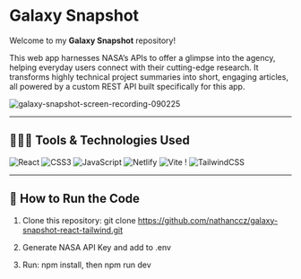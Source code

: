# Galaxy Snapshot

Welcome to my **Galaxy Snapshot** repository!

This web app harnesses NASA’s APIs to offer a glimpse into the agency, helping everyday users connect with their cutting-edge research. It transforms highly technical project summaries into short, engaging articles, all powered by a custom REST API built specifically for this app.


![galaxy-snapshot-screen-recording-090225](https://github.com/user-attachments/assets/129ce000-45d2-4bfc-a772-6f1965c4b6f0)

---

## 👨🏻‍💻 Tools & Technologies Used
![React](https://img.shields.io/badge/React-20232A?style=for-the-badge&logo=react&logoColor=61DAFB) ![CSS3](https://img.shields.io/badge/css3-%231572B6.svg?style=for-the-badge&logo=css&logoColor=white) ![JavaScript](https://img.shields.io/badge/javascript-%23323330.svg?style=for-the-badge&logo=javascript&logoColor=%23F7DF1E) ![Netlify](https://img.shields.io/badge/Netlify-00C7B7?style=for-the-badge&logo=netlify&logoColor=white) ![Vite](https://img.shields.io/badge/Vite-%230081CB.svg?style=for-the-badge&logo=vite&logoColor=white) ! ![TailwindCSS](https://img.shields.io/badge/tailwindcss-%2338B2AC.svg?style=for-the-badge&logo=tailwind-css&logoColor=white) 

---

## 🔧 How to Run the Code

1. Clone this repository:
   git clone https://github.com/nathanccz/galaxy-snapshot-react-tailwind.git

2. Generate NASA API Key and add to .env

3. Run: npm install, then npm run dev
   

